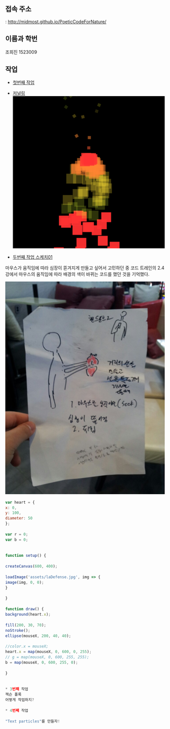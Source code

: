 ## 접속 주소
 : <http://midmost.github.io/PoeticCodeForNature/>

## 이름과 학번
조희진 1523009

## 작업
 * [첫번째 작업](https://editor.p5js.org/midmost44@gmail.com/sketches/FgHx1hfAA)

 * [저널링](https://docs.google.com/document/d/1mI_O3ngH3qMoo_IIoacBd1v7_klgDVoLe9o-YCFbb88/edit)
  ![첫 번째 작업 이미지](/untitled.png)

 * [두번째 작업 스케치01](https://editor.p5js.org/midmost44@gmail.com/sketches/Y1isIPn9O)

 마우스가 움직임에 따라 심장이 뜯겨지게 만들고 싶어서 고민하던 중 코드 트레인의 2.4강에서 마우스의
 움직임에 따라 배경의 색이 바뀌는 코드를 했던 것을 기억했다.

  ![두 번째 작업 이미지](/heart.jpeg)

  ```javascript
  var heart = {
x: 0,
y: 100,
diameter: 50
 };

var r = 0;
var b = 0;


function setup() {

  createCanvas(600, 400);

  loadImage('assets/laDefense.jpg', img => {
  image(img, 0, 0);
  }

}

function draw() {
  background(heart.x);

  fill(200, 30, 70);
  noStroke();
  ellipse(mouseX, 200, 40, 40);

  //color.x = mouseX;
  heart.x = map(mouseX, 0, 600, 0, 255);
  // g = map(mouseX, 0, 600, 255, 255);
  b = map(mouseX, 0, 600, 255, 0);

}


 * 3번째 작업
 잭슨 폴록
 어떻게 작업하지?

 * 4번째 작업

"Text particles"를 만들자!

